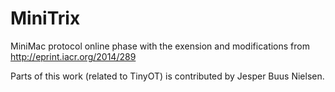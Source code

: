 MiniTrix
========

MiniMac protocol online phase with the exension and modifications from http://eprint.iacr.org/2014/289

Parts of this work (related to TinyOT) is contributed by Jesper Buus Nielsen.

